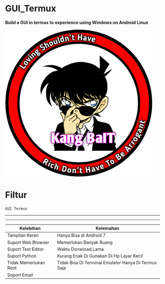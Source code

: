 # GUI_Termux
<h4>Build a GUI in termux to experience using Windows on Android Linux






![GitHub Logo](/docs/20210322_094134.png)




# Filtur


    GUI Termux
--------------------------------

---------------------
Kelebihan | Kelemahan   
--------- | ---------
Tampilan Keren | Hanya Bisa di Android 7 
Suport Web Browser | Memerlukan Banyak Ruang
Suport Text Editor | Waktu Donwload Lama
Suport Python | Kurang Enak Di Gunakan Di Hp Layar Kecil
Tidak Memerlukan Root | Tidak Bisa Di Terminal Emulator Hanya Di Termux Saja
Soport Email | 







